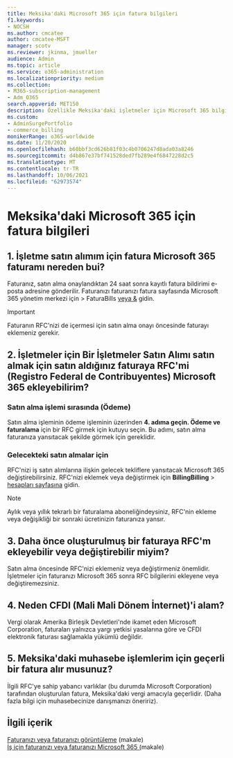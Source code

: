 ```yaml
---
title: Meksika'daki Microsoft 365 için fatura bilgileri
f1.keywords:
- NOCSH
ms.author: cmcatee
author: cmcatee-MSFT
manager: scotv
ms.reviewer: jkinma, jmueller
audience: Admin
ms.topic: article
ms.service: o365-administration
ms.localizationpriority: medium
ms.collection:
- M365-subscription-management
- Adm_O365
search.appverid: MET150
description: Özellikle Meksika'daki işletmeler için Microsoft 365 bilgileri öğrenin.
ms.custom:
- AdminSurgePortfolio
- commerce_billing
monikerRange: o365-worldwide
ms.date: 11/20/2020
ms.openlocfilehash: b60bbf3cd626b81f03c4b0706247d8ada03a8246
ms.sourcegitcommit: d4b867e37bf741528ded7fb289e4f6847228d2c5
ms.translationtype: MT
ms.contentlocale: tr-TR
ms.lasthandoff: 10/06/2021
ms.locfileid: "62973574"
---
```

# <a name="billing-information-for-microsoft-365-for-business-in-mexico"></a>Meksika'daki Microsoft 365 için fatura bilgileri

## <a name="1-where-can-i-get-an-invoice-for-my-microsoft-365-for-business-purchase"></a>1. İşletme satın alımım için fatura Microsoft 365 faturamı nereden bui?

Faturanız, satın alma onaylandıktan 24 saat sonra kayıtlı fatura bildirimi e-posta adresine gönderilir. Faturanızı faturanızı fatura sayfasında Microsoft 365 yönetim merkezi için  >  FaturaBills <a href="https://go.microsoft.com/fwlink/p/?linkid=2102895" target="_blank">veya &</a> gidin.

> [!IMPORTANT]
> Faturanın RFC'nizi de içermesi için satın alma onayı öncesinde faturayı eklemeniz gerekir.

## <a name="2-how-can-i-add-my-rfc-registro-federal-de-contribuyentes-to-the-invoice-i-get-for-the-purchase-of-microsoft-365-for-business"></a>2. İşletmeler için Bir İşletmeler Satın Alımı satın almak için satın aldığınız faturaya RFC'mi (Registro Federal de Contribuyentes) Microsoft 365 ekleyebilirim?

### <a name="during-the-purchase-process-checkout"></a>Satın alma işlemi sırasında (Ödeme)

Satın alma işleminin ödeme işleminin üzerinden **4. adıma geçin. Ödeme ve faturalama** için bir RFC girmek için kutuyu seçin. Bu adımı, satın alma faturanıza yansıtacak şekilde görmek için gereklidir.

### <a name="for-your-future-purchases"></a>Gelecekteki satın almalar için

RFC'nizi iş satın alımlarına ilişkin gelecek tekliflere yansıtacak Microsoft 365 değiştirebilirsiniz. RFC'nizi eklemek veya değiştirmek için **BillingBilling** >  <a href="https://go.microsoft.com/fwlink/p/?linkid=2084771" target="_blank">hesapları sayfasına</a> gidin.

> [!NOTE]
> Aylık veya yıllık tekrarlı bir faturalama aboneliğindeysiniz, RFC'nin ekleme veya değişikliği bir sonraki ücretinizin faturanıza yansır.

## <a name="3-can-i-add-or-modify-my-rfc-to-an-invoice-that-was-already-generated"></a>3. Daha önce oluşturulmuş bir faturaya RFC'm ekleyebilir veya değiştirebilir miyim?

Satın alma öncesinde RFC'nizi eklemeniz veya değiştirmeniz önemlidir. İşletmeler için faturanızı Microsoft 365 sonra RFC bilgilerini ekleyene veya değiştiremezsiniz.

## <a name="4-why-dont-i-get-a-cfdi-comprobante-fiscal-digital-por-internet"></a>4. Neden CFDI (Mali Mali Dönem İnternet)'i alam?

Vergi olarak Amerika Birleşik Devletleri'nde ikamet eden Microsoft Corporation, faturaları yalnızca yargı yetkisi yasalarına göre ve CFDI elektronik faturası sağlamakla yükümlü değildir.

## <a name="5-is-the-invoice-i-receive-valid-for-my-accounting-operations-in-mexico"></a>5. Meksika'daki muhasebe işlemlerim için geçerli bir fatura alır musunuz?

İlgili RFC'ye sahip yabancı varlıklar (bu durumda Microsoft Corporation) tarafından oluşturulan fatura, Meksika'daki vergi amacıyla geçerlidir. (Daha fazla bilgi için muhasebecinize danışmanızı öneririz).

## <a name="related-content"></a>İlgili içerik

[Faturanızı veya faturanızı görüntüleme](view-your-bill-or-invoice.md) (makale)\
[İş için faturanızı veya faturanızı Microsoft 365 (](understand-your-invoice2.md)makale)
